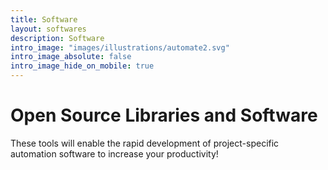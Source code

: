 ```yaml
---
title: Software
layout: softwares
description: Software
intro_image: "images/illustrations/automate2.svg"
intro_image_absolute: false
intro_image_hide_on_mobile: true
---
```


# Open Source Libraries and Software

These tools will enable the rapid development of project-specific automation software to increase your productivity!